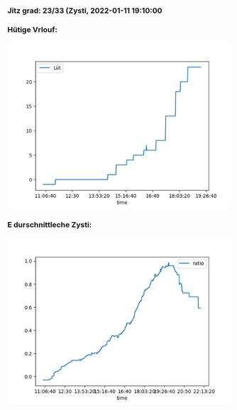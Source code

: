 ### Jitz grad: 23/33 (Zysti, 2022-01-11 19:10:00

### Hütige Vrlouf:
![Graph](Today.png)

### E durschnittleche Zysti:
![Graph](Zysti.png)